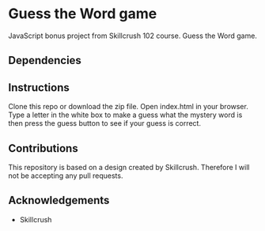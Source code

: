 # Guess the Word game 
JavaScript bonus project from Skillcrush 102 course. Guess the Word game.

## Dependencies 

## Instructions
Clone this repo or download the zip file. Open index.html in your browser. Type a letter in the white box to make a guess what the mystery word is then press the guess button to see if your guess is correct.

## Contributions
This repository is based on a design created by Skillcrush. Therefore I will not be accepting any pull requests.

## Acknowledgements 
* Skillcrush 